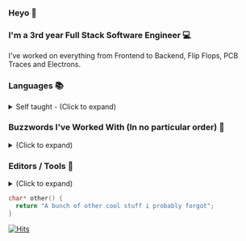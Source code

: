 ### Heyo 👋

### I'm a 3rd year Full Stack Software Engineer 💻

I've worked on everything from Frontend to Backend, Flip Flops, PCB Traces and Electrons.

### Languages 📚
<details>
  <summary>Self taught - (Click to expand)</summary>
  
    - Java ☕
    - Dart 🐦
    - SystemVerilog for Design and Verification (FPGA) [Learning]
    - C++, C, TS/JS, Python, C#, Lua, PHP, SQL, HTML/CSS
    - Enforce Script (DayZ Modding/Enfusion Engine)
</details>

### Buzzwords I've Worked With (In no particular order) 🌉
<details>
  <summary>(Click to expand)</summary>
  
    - Amazing Googler 😎
    - Windows / Linux (Server Only) 🐧
    - (My)SQL, Redis 🗃
    - Flutter 🐦
    - Native Android 📱
    - JavaFX / Swing ☕
    - Altera, Xilinx ZYNQ, Lattice ice40 and Modelsim/XSim (SV)
    - IIS / Windows Server 🌐
    - Rough ML and DL knowledge ✖
    - Arduino, IoT, Embedded Systems, Home Automation
    - RSA Cryptography, OAuth2. 🔒
    - PCB / Circuit Design / Electronics and Drone Hobbyist 🛸
    - Worked a bit with PBS (Portable Batch Server)
    - GitHub Enterprise Admin
    other()
</details>
 
### Editors / Tools 🔨
<details>
  <summary>(Click to expand)</summary>
  
    - Windows
    - Jetbrains Toolbox 🧰
    - VS Code 👓
    - Tabby 🖥
    - WinScp 📁
    - Spotify + Amazon Music 🎵
    other()
</details>

```c
char* other() {
  return "A bunch of other cool stuff i probably forgot";
}
```

[![Hits](https://hits.seeyoufarm.com/api/count/incr/badge.svg?url=https%3A%2F%2Fgithub.com%2FFiercestT&count_bg=%235C00FF&title_bg=%23FF7D00&icon=cliqz.svg&icon_color=%235C00FF&title=Visitors&edge_flat=true)](https://hits.seeyoufarm.com)
